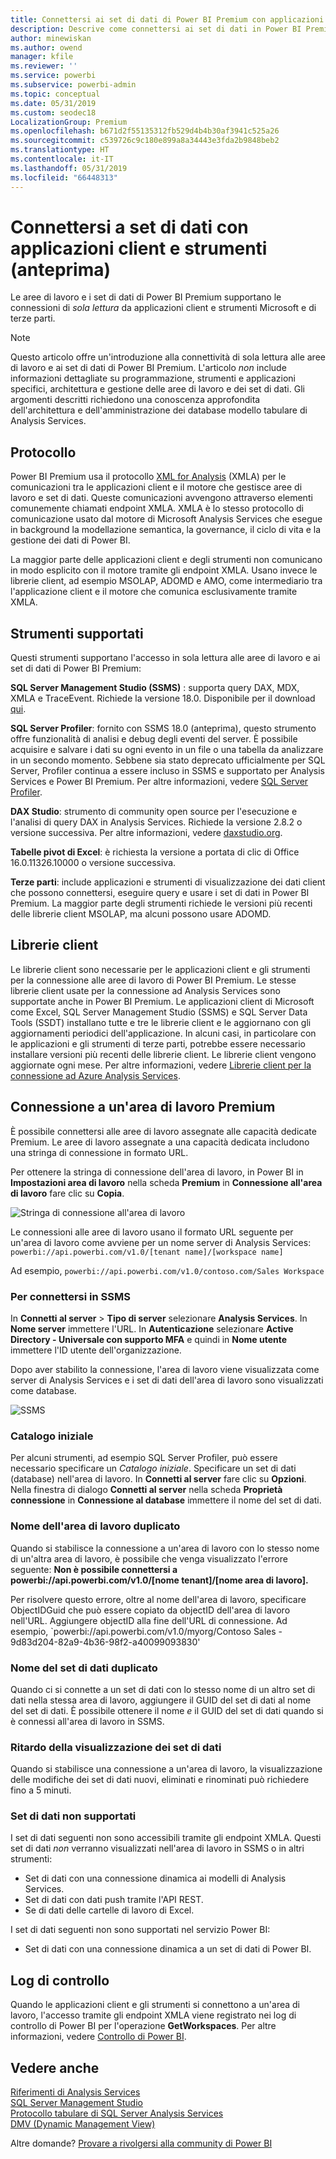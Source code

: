 ```yaml
---
title: Connettersi ai set di dati di Power BI Premium con applicazioni client e strumenti (anteprima)
description: Descrive come connettersi ai set di dati in Power BI Premium da applicazioni client e strumenti.
author: minewiskan
ms.author: owend
manager: kfile
ms.reviewer: ''
ms.service: powerbi
ms.subservice: powerbi-admin
ms.topic: conceptual
ms.date: 05/31/2019
ms.custom: seodec18
LocalizationGroup: Premium
ms.openlocfilehash: b671d2f55135312fb529d4b4b30af3941c525a26
ms.sourcegitcommit: c539726c9c180e899a8a34443e3fda2b9848beb2
ms.translationtype: HT
ms.contentlocale: it-IT
ms.lasthandoff: 05/31/2019
ms.locfileid: "66448313"
---
```

# <a name="connect-to-datasets-with-client-applications-and-tools-preview"></a>Connettersi a set di dati con applicazioni client e strumenti (anteprima)

Le aree di lavoro e i set di dati di Power BI Premium supportano le connessioni di *sola lettura* da applicazioni client e strumenti Microsoft e di terze parti. 

> [!NOTE]
> Questo articolo offre un'introduzione alla connettività di sola lettura alle aree di lavoro e ai set di dati di Power BI Premium. L'articolo *non* include informazioni dettagliate su programmazione, strumenti e applicazioni specifici, architettura e gestione delle aree di lavoro e dei set di dati. Gli argomenti descritti richiedono una conoscenza approfondita dell'architettura e dell'amministrazione dei database modello tabulare di Analysis Services.

## <a name="protocol"></a>Protocollo

Power BI Premium usa il protocollo [XML for Analysis](https://docs.microsoft.com/bi-reference/xmla/xml-for-analysis-xmla-reference) (XMLA) per le comunicazioni tra le applicazioni client e il motore che gestisce aree di lavoro e set di dati. Queste comunicazioni avvengono attraverso elementi comunemente chiamati endpoint XMLA. XMLA è lo stesso protocollo di comunicazione usato dal motore di Microsoft Analysis Services che esegue in background la modellazione semantica, la governance, il ciclo di vita e la gestione dei dati di Power BI. 

La maggior parte delle applicazioni client e degli strumenti non comunicano in modo esplicito con il motore tramite gli endpoint XMLA. Usano invece le librerie client, ad esempio MSOLAP, ADOMD e AMO, come intermediario tra l'applicazione client e il motore che comunica esclusivamente tramite XMLA.


## <a name="supported-tools"></a>Strumenti supportati

Questi strumenti supportano l'accesso in sola lettura alle aree di lavoro e ai set di dati di Power BI Premium:

**SQL Server Management Studio (SSMS)** : supporta query DAX, MDX, XMLA e TraceEvent. Richiede la versione 18.0. Disponibile per il download [qui](https://docs.microsoft.com/sql/ssms/download-sql-server-management-studio-ssms). 

**SQL Server Profiler**: fornito con SSMS 18.0 (anteprima), questo strumento offre funzionalità di analisi e debug degli eventi del server. È possibile acquisire e salvare i dati su ogni evento in un file o una tabella da analizzare in un secondo momento. Sebbene sia stato deprecato ufficialmente per SQL Server, Profiler continua a essere incluso in SSMS e supportato per Analysis Services e Power BI Premium. Per altre informazioni, vedere [SQL Server Profiler](https://docs.microsoft.com/sql/tools/sql-server-profiler/sql-server-profiler).

**DAX Studio**: strumento di community open source per l'esecuzione e l'analisi di query DAX in Analysis Services. Richiede la versione 2.8.2 o versione successiva. Per altre informazioni, vedere [daxstudio.org](https://daxstudio.org/).

**Tabelle pivot di Excel**: è richiesta la versione a portata di clic di Office 16.0.11326.10000 o versione successiva.

**Terze parti**: include applicazioni e strumenti di visualizzazione dei dati client che possono connettersi, eseguire query e usare i set di dati in Power BI Premium. La maggior parte degli strumenti richiede le versioni più recenti delle librerie client MSOLAP, ma alcuni possono usare ADOMD.

## <a name="client-libraries"></a>Librerie client

Le librerie client sono necessarie per le applicazioni client e gli strumenti per la connessione alle aree di lavoro di Power BI Premium. Le stesse librerie client usate per la connessione ad Analysis Services sono supportate anche in Power BI Premium. Le applicazioni client di Microsoft come Excel, SQL Server Management Studio (SSMS) e SQL Server Data Tools (SSDT) installano tutte e tre le librerie client e le aggiornano con gli aggiornamenti periodici dell'applicazione. In alcuni casi, in particolare con le applicazioni e gli strumenti di terze parti, potrebbe essere necessario installare versioni più recenti delle librerie client. Le librerie client vengono aggiornate ogni mese. Per altre informazioni, vedere [Librerie client per la connessione ad Azure Analysis Services](https://docs.microsoft.com/azure/analysis-services/analysis-services-data-providers).

## <a name="connecting-to-a-premium-workspace"></a>Connessione a un'area di lavoro Premium

È possibile connettersi alle aree di lavoro assegnate alle capacità dedicate Premium. Le aree di lavoro assegnate a una capacità dedicata includono una stringa di connessione in formato URL. 

Per ottenere la stringa di connessione dell'area di lavoro, in Power BI in **Impostazioni area di lavoro** nella scheda **Premium** in **Connessione all'area di lavoro** fare clic su **Copia**.

![Stringa di connessione all'area di lavoro](media/service-premium-connect-tools/connect-tools-workspace-connection.png)

Le connessioni alle aree di lavoro usano il formato URL seguente per un'area di lavoro come avviene per un nome server di Analysis Services:   
`powerbi://api.powerbi.com/v1.0/[tenant name]/[workspace name]` 

Ad esempio, `powerbi://api.powerbi.com/v1.0/contoso.com/Sales Workspace`

### <a name="to-connect-in-ssms"></a>Per connettersi in SSMS

In **Connetti al server** > **Tipo di server** selezionare **Analysis Services**. In **Nome server** immettere l'URL. In **Autenticazione** selezionare **Active Directory - Universale con supporto MFA** e quindi in **Nome utente** immettere l'ID utente dell'organizzazione. 

Dopo aver stabilito la connessione, l'area di lavoro viene visualizzata come server di Analysis Services e i set di dati dell'area di lavoro sono visualizzati come database.  

![SSMS](media/service-premium-connect-tools/connect-tools-ssms.png)

### <a name="initial-catalog"></a>Catalogo iniziale

Per alcuni strumenti, ad esempio SQL Server Profiler, può essere necessario specificare un *Catalogo iniziale*. Specificare un set di dati (database) nell'area di lavoro. In **Connetti al server** fare clic su **Opzioni**. Nella finestra di dialogo **Connetti al server** nella scheda **Proprietà connessione** in **Connessione al database** immettere il nome del set di dati.

### <a name="duplicate-workspace-name"></a>Nome dell'area di lavoro duplicato

Quando si stabilisce la connessione a un'area di lavoro con lo stesso nome di un'altra area di lavoro, è possibile che venga visualizzato l'errore seguente: **Non è possibile connettersi a powerbi://api.powerbi.com/v1.0/[nome tenant]/[nome area di lavoro].**

Per risolvere questo errore, oltre al nome dell'area di lavoro, specificare ObjectIDGuid che può essere copiato da objectID dell'area di lavoro nell'URL. Aggiungere objectID alla fine dell'URL di connessione. Ad esempio, `powerbi://api.powerbi.com/v1.0/myorg/Contoso Sales - 9d83d204-82a9-4b36-98f2-a40099093830'

### <a name="duplicate-dataset-name"></a>Nome del set di dati duplicato

Quando ci si connette a un set di dati con lo stesso nome di un altro set di dati nella stessa area di lavoro, aggiungere il GUID del set di dati al nome del set di dati. È possibile ottenere il nome *e* il GUID del set di dati quando si è connessi all'area di lavoro in SSMS. 

### <a name="delay-in-datasets-shown"></a>Ritardo della visualizzazione dei set di dati

Quando si stabilisce una connessione a un'area di lavoro, la visualizzazione delle modifiche dei set di dati nuovi, eliminati e rinominati può richiedere fino a 5 minuti. 

### <a name="unsupported-datasets"></a>Set di dati non supportati

I set di dati seguenti non sono accessibili tramite gli endpoint XMLA. Questi set di dati *non* verranno visualizzati nell'area di lavoro in SSMS o in altri strumenti: 

- Set di dati con una connessione dinamica ai modelli di Analysis Services. 
- Set di dati con dati push tramite l'API REST.
- Se di dati delle cartelle di lavoro di Excel. 

I set di dati seguenti non sono supportati nel servizio Power BI:   

- Set di dati con una connessione dinamica a un set di dati di Power BI.

## <a name="audit-logs"></a>Log di controllo 

Quando le applicazioni client e gli strumenti si connettono a un'area di lavoro, l'accesso tramite gli endpoint XMLA viene registrato nei log di controllo di Power BI per l'operazione **GetWorkspaces**. Per altre informazioni, vedere [Controllo di Power BI](service-admin-auditing.md).

## <a name="see-also"></a>Vedere anche

[Riferimenti di Analysis Services](https://docs.microsoft.com/bi-reference/#pivot=home&panel=home-all)   
[SQL Server Management Studio](https://docs.microsoft.com/sql/ssms/sql-server-management-studio-ssms)   
[Protocollo tabulare di SQL Server Analysis Services](https://docs.microsoft.com/openspecs/sql_server_protocols/ms-ssas-t/b98ed40e-c27a-4988-ab2d-c9c904fe13cf)   
[DMV (Dynamic Management View)](https://docs.microsoft.com/sql/analysis-services/instances/use-dynamic-management-views-dmvs-to-monitor-analysis-services)   


Altre domande? [Provare a rivolgersi alla community di Power BI](https://community.powerbi.com/)
